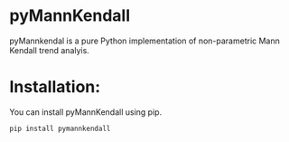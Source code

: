 # pyMannKendall
pyMannkendal is a pure Python implementation of non-parametric Mann Kendall trend analyis.

# Installation:
You can install pyMannKendall using pip.

```python
pip install pymannkendall
```
